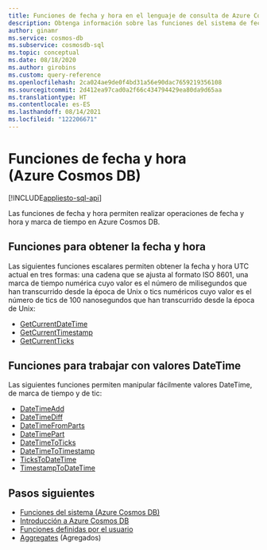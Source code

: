 ```yaml
---
title: Funciones de fecha y hora en el lenguaje de consulta de Azure Cosmos DB
description: Obtenga información sobre las funciones del sistema de fecha y hora de SQL en Azure Cosmos DB para realizar operaciones de fecha y hora y marca de tiempo.
author: ginamr
ms.service: cosmos-db
ms.subservice: cosmosdb-sql
ms.topic: conceptual
ms.date: 08/18/2020
ms.author: girobins
ms.custom: query-reference
ms.openlocfilehash: 2ca024ae9de0f4bd31a56e90dac7659219356108
ms.sourcegitcommit: 2d412ea97cad0a2f66c434794429ea80da9d65aa
ms.translationtype: HT
ms.contentlocale: es-ES
ms.lasthandoff: 08/14/2021
ms.locfileid: "122206671"
---
```

# <a name="date-and-time-functions-azure-cosmos-db"></a>Funciones de fecha y hora (Azure Cosmos DB)
[!INCLUDE[appliesto-sql-api](../includes/appliesto-sql-api.md)]

Las funciones de fecha y hora permiten realizar operaciones de fecha y hora y marca de tiempo en Azure Cosmos DB.

## <a name="functions-to-obtain-the-date-and-time"></a>Funciones para obtener la fecha y hora

Las siguientes funciones escalares permiten obtener la fecha y hora UTC actual en tres formas: una cadena que se ajusta al formato ISO 8601, una marca de tiempo numérica cuyo valor es el número de milisegundos que han transcurrido desde la época de Unix o tics numéricos cuyo valor es el número de tics de 100 nanosegundos que han transcurrido desde la época de Unix:

* [GetCurrentDateTime](sql-query-getcurrentdatetime.md)
* [GetCurrentTimestamp](sql-query-getcurrenttimestamp.md)
* [GetCurrentTicks](sql-query-getcurrentticks.md)

## <a name="functions-to-work-with-datetime-values"></a>Funciones para trabajar con valores DateTime

Las siguientes funciones permiten manipular fácilmente valores DateTime, de marca de tiempo y de tic:

* [DateTimeAdd](sql-query-datetimeadd.md)
* [DateTimeDiff](sql-query-datetimediff.md)
* [DateTimeFromParts](sql-query-datetimefromparts.md)
* [DateTimePart](sql-query-datetimepart.md)
* [DateTimeToTicks](sql-query-datetimetoticks.md)
* [DateTimeToTimestamp](sql-query-datetimetotimestamp.md)
* [TicksToDateTime](sql-query-tickstodatetime.md)
* [TimestampToDateTime](sql-query-timestamptodatetime.md)

## <a name="next-steps"></a>Pasos siguientes

- [Funciones del sistema (Azure Cosmos DB)](sql-query-system-functions.md)
- [Introducción a Azure Cosmos DB](../introduction.md)
- [Funciones definidas por el usuario](sql-query-udfs.md)
- [Aggregates](sql-query-aggregate-functions.md) (Agregados)
